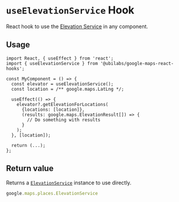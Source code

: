 # `useElevationService` Hook

React hook to use the [Elevation Service](https://developers.google.com/maps/documentation/javascript/elevation) in any component.

## Usage

```tsx
import React, { useEffect } from 'react';
import { useElevationService } from '@ubilabs/google-maps-react-hooks';

const MyComponent = () => {
  const elevator = useElevationService();
  const location = /** google.maps.LatLng */;

  useEffect(() => {
    elevator?.getElevationForLocations(
      {locations: [location]},
      (results: google.maps.ElevationResult[]) => {
        // Do something with results
      }
    );
  }, [location]);

  return (...);
};
```

## Return value

Returns a [`ElevationService`](google.maps.places.ElevationService) instance to use directly.

```TypeScript
google.maps.places.ElevationService
```

